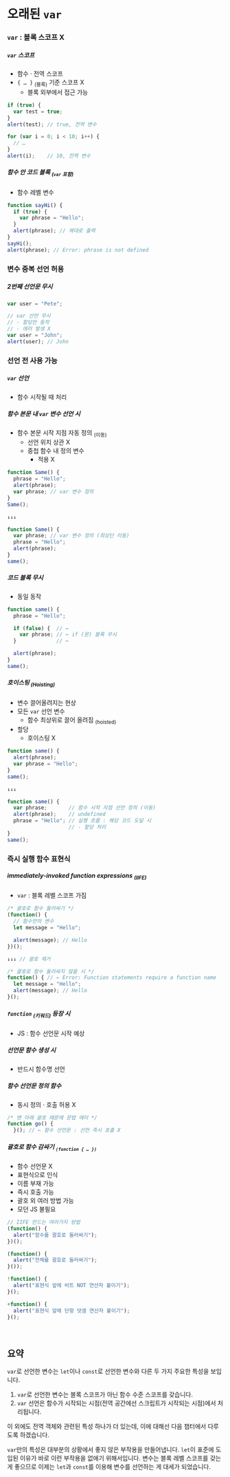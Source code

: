 오래된 `var`
=========

### `var` : 블록 스코프 X

##### `var` 스코프
- 함수 · 전역 스코프
- `{ … }` <sub>(블록)</sub> 기준 스코프 X
  - 블록 외부에서 접근 가능
```javascript
if (true) {
  var test = true;
}
alert(test); // true, 전역 변수

for (var i = 0; i < 10; i++) {
  // …
}
alert(i);    // 10, 전역 변수
```

##### 함수 안 코드 블록 <sub>(`var` 포함)</sub>
- 함수 레벨 변수
```javascript
function sayHi() {
  if (true) {
    var phrase = "Hello";
  }
  alert(phrase); // 제대로 출력
}
sayHi();
alert(phrase); // Error: phrase is not defined
```

### 변수 중복 선언 허용

##### 2번째 선언문 무시
```javascript
var user = "Pete";

// var 선언 무시
// - 할당만 동작
// - 에러 발생 X
var user = "John";
alert(user); // John
```

### 선언 전 사용 가능

##### `var` 선언
- 함수 시작될 때 처리

##### 함수 본문 내 `var` 변수 선언 시
- 함수 본문 시작 지점 자동 정의 <sub>(이동)</sub>
  - 선언 위치 상관 X
  - 중첩 함수 내 정의 변수
    - 적용 X
```javascript
function Same() {
  phrase = "Hello";
  alert(phrase);
  var phrase; // var 변수 정의
}
Same();

↓↓↓

function Same() {
  var phrase; // var 변수 정의 (최상단 이동)
  phrase = "Hello";
  alert(phrase);
}
same();
```

##### 코드 블록 무시
- 동일 동작
```javascript
function same() {
  phrase = "Hello";

  if (false) {  // ←
    var phrase; // ← if (문) 블록 무시
  }             // ←

  alert(phrase);
}
same();
```

##### 호이스팅 <sub>(Hoisting)</sub>
- 변수 끌어올려지는 현상
- 모든 `var` 선언 변수
  - 함수 최상위로 끌어 올려짐 <sub>(hoisted)</sub>
- 할당
  - 호이스팅 X
```javascript
function same() {
  alert(phrase);
  var phrase = "Hello";
}
same();

↓↓↓

function same() {
  var phrase;       // 함수 시작 지점 선언 정의 (이동)
  alert(phrase);    // undefined
  phrase = "Hello"; // 실행 흐름 : 해당 코드 도달 시
                    // - 할당 처리
}
same();
```

### 즉시 실행 함수 표현식

##### immediately-invoked function expressions <sub>(IIFE)</sub>
- `var` : 블록 레벨 스코프 가짐
```javascript
/* 괄호로 함수 둘러싸기 */
(function() {
  // 함수만의 변수
  let message = "Hello";

  alert(message); // Hello
})();

↓↓↓ // 괄호 제거

/* 괄호로 함수 둘러싸지 않을 시 */
function() { // ← Error: Function statements require a function name
  let message = "Hello";
  alert(message); // Hello
}();
```

##### `function` <sub>(키워드)</sub> 등장 시
- JS : 함수 선언문 시작 예상

##### 선언문 함수 생성 시
- 반드시 함수명 선언

##### 함수 선언문 정의 함수
- 동시 정의 · 호출 허용 X
```javascript
/* 맨 아래 괄호 때문에 문법 에러 */
function go() {
  }(); // ← 함수 선언문 : 선언 즉시 호출 X
```

##### 괄호로 함수 감싸기 <sub>`(function { … })`</sub>
- 함수 선언문 X
- 표현식으로 인식
- 이름 부재 가능
- 즉시 호출 가능
- 괄호 외 여러 방법 가능
- 모던 JS 불필요
```javascript
// IIFE 만드는 여러가지 방법
(function() {
  alert("함수를 괄호로 둘러싸기");
})();

(function() {
  alert("전체를 괄호로 둘러싸기");
}());

!function() {
  alert("표현식 앞에 비트 NOT 연산자 붙이기");
}();

+function() {
  alert("표현식 앞에 단항 덧셈 연산자 붙이기");
}();
```

<br />

## 요약
`var`로 선언한 변수는 `let`이나 `const`로 선언한 변수와 다른 두 가지 주요한 특성을 보입니다.
1. `var`로 선언한 변수는 블록 스코프가 아닌 함수 수준 스코프를 갖습니다.
2. `var` 선언은 함수가 시작되는 시점(전역 공간에선 스크립트가 시작되는 시점)에서 처리됩니다.

이 외에도 전역 객체와 관련된 특성 하나가 더 있는데, 이에 대해선 다음 챕터에서 다루도록 하겠습니다.

`var`만의 특성은 대부분의 상황에서 좋지 않은 부작용을 만들어냅니다. `let`이 표준에 도입된 이유가 바로 이런 부작용을 없애기 위해서입니다. 변수는 블록 레벨 스코프를 갖는 게 좋으므로 이제는 `let`과 `const`를 이용해 변수를 선언하는 게 대세가 되었습니다.
